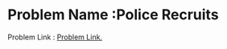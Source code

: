 # Problem Name :Police Recruits
 Problem Link : [Problem Link.](http://codeforces.com/contest/427/problem/A)

